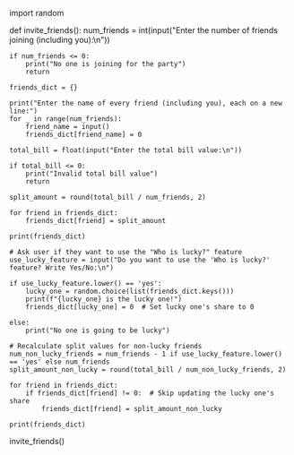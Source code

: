 import random

def invite_friends():
    num_friends = int(input("Enter the number of friends joining (including you):\n"))

    if num_friends <= 0:
        print("No one is joining for the party")
        return

    friends_dict = {}

    print("Enter the name of every friend (including you), each on a new line:")
    for _ in range(num_friends):
        friend_name = input()
        friends_dict[friend_name] = 0

    total_bill = float(input("Enter the total bill value:\n"))

    if total_bill <= 0:
        print("Invalid total bill value")
        return

    split_amount = round(total_bill / num_friends, 2)

    for friend in friends_dict:
        friends_dict[friend] = split_amount

    print(friends_dict)

    # Ask user if they want to use the "Who is lucky?" feature
    use_lucky_feature = input("Do you want to use the 'Who is lucky?' feature? Write Yes/No:\n")

    if use_lucky_feature.lower() == 'yes':
        lucky_one = random.choice(list(friends_dict.keys()))
        print(f"{lucky_one} is the lucky one!")
        friends_dict[lucky_one] = 0  # Set lucky one's share to 0

    else:
        print("No one is going to be lucky")

    # Recalculate split values for non-lucky friends
    num_non_lucky_friends = num_friends - 1 if use_lucky_feature.lower() == 'yes' else num_friends
    split_amount_non_lucky = round(total_bill / num_non_lucky_friends, 2)

    for friend in friends_dict:
        if friends_dict[friend] != 0:  # Skip updating the lucky one's share
            friends_dict[friend] = split_amount_non_lucky

    print(friends_dict)

invite_friends()
